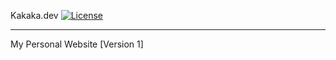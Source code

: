 Kakaka.dev
[![License](https://img.shields.io/badge/License-Apache_2.0-blue.svg)](https://opensource.org/licenses/Apache-2.0)

------
My Personal Website [Version 1] 
